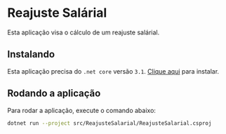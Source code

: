 # Reajuste Salárial

Esta aplicação visa o cálculo de um reajuste salárial.

## Instalando

Esta aplicação precisa do `.net core` versão `3.1`. [Clique aqui](https://dotnet.microsoft.com/download/dotnet-core/3.1) para instalar. 

## Rodando a aplicação

Para rodar a aplicação, execute o comando abaixo:

```bash
dotnet run --project src/ReajusteSalarial/ReajusteSalarial.csproj
```